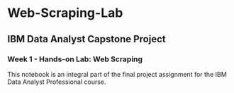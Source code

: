 # Web-Scraping-Lab
## IBM Data Analyst Capstone Project 
### Week 1 - Hands-on Lab: Web Scraping

This notebook is an integral part of the final project assignment for the IBM Data Analyst Professional course.
